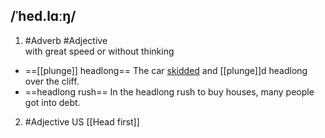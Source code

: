 ## /ˈhed.lɑːŋ/
1. #Adverb #Adjective  
with great speed or without thinking

- ==[[plunge]] headlong==
The car [skidded](skid) and [[plunge]]d headlong over the cliff. 
- ==headlong rush==
In the headlong rush to buy houses, many people got into debt.

2. #Adjective US
[[Head first]]